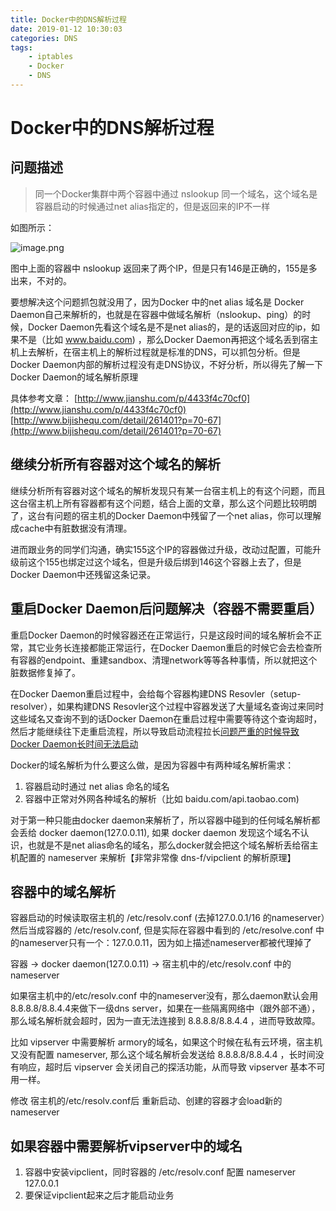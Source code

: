 ```yaml
---
title: Docker中的DNS解析过程
date: 2019-01-12 10:30:03
categories: DNS
tags:
    - iptables
    - Docker
    - DNS
---
```



# Docker中的DNS解析过程 


## 问题描述

> 同一个Docker集群中两个容器中通过 nslookup 同一个域名，这个域名是容器启动的时候通过net alias指定的，但是返回来的IP不一样

如图所示：

![image.png](http://ata2-img.cn-hangzhou.img-pub.aliyun-inc.com/892a98b53c7f9e65da79d1d6d890c3b0.png)

图中上面的容器中 nslookup 返回来了两个IP，但是只有146是正确的，155是多出来，不对的。

要想解决这个问题抓包就没用了，因为Docker 中的net alias 域名是 Docker Daemon自己来解析的，也就是在容器中做域名解析（nslookup、ping）的时候，Docker Daemon先看这个域名是不是net alias的，是的话返回对应的ip，如果不是（比如 www.baidu.com) ，那么Docker Daemon再把这个域名丢到宿主机上去解析，在宿主机上的解析过程就是标准的DNS，可以抓包分析。但是Docker Daemon内部的解析过程没有走DNS协议，不好分析，所以得先了解一下 Docker Daemon的域名解析原理

具体参考文章： [http://www.jianshu.com/p/4433f4c70cf0](http://www.jianshu.com/p/4433f4c70cf0) [http://www.bijishequ.com/detail/261401?p=70-67](http://www.bijishequ.com/detail/261401?p=70-67)

## 继续分析所有容器对这个域名的解析

继续分析所有容器对这个域名的解析发现只有某一台宿主机上的有这个问题，而且这台宿主机上所有容器都有这个问题，结合上面的文章，那么这个问题比较明朗了，这台有问题的宿主机的Docker Daemon中残留了一个net alias，你可以理解成cache中有脏数据没有清理。

进而跟业务的同学们沟通，确实155这个IP的容器做过升级，改动过配置，可能升级前这个155也绑定过这个域名，但是升级后绑到146这个容器上去了，但是Docker Daemon中还残留这条记录。

## 重启Docker Daemon后问题解决（容器不需要重启）

重启Docker Daemon的时候容器还在正常运行，只是这段时间的域名解析会不正常，其它业务长连接都能正常运行，在Docker Daemon重启的时候它会去检查所有容器的endpoint、重建sandbox、清理network等等各种事情，所以就把这个脏数据修复掉了。

在Docker Daemon重启过程中，会给每个容器构建DNS Resovler（setup-resolver），如果构建DNS Resovler这个过程中容器发送了大量域名查询过来同时这些域名又查询不到的话Docker Daemon在重启过程中需要等待这个查询超时，然后才能继续往下走重启流程，所以导致启动流程拉长[问题严重的时候导致Docker Daemon长时间无法启动](https://www.atatech.org/articles/87339)

Docker的域名解析为什么要这么做，是因为容器中有两种域名解析需求：
1. 容器启动时通过 net alias 命名的域名
2. 容器中正常对外网各种域名的解析（比如 baidu.com/api.taobao.com)

对于第一种只能由docker daemon来解析了，所以容器中碰到的任何域名解析都会丢给 docker daemon(127.0.0.11), 如果 docker daemon 发现这个域名不认识，也就是不是net alias命名的域名，那么docker就会把这个域名解析丢给宿主机配置的 nameserver 来解析【非常非常像 dns-f/vipclient 的解析原理】


## 容器中的域名解析

容器启动的时候读取宿主机的 /etc/resolv.conf (去掉127.0.0.1/16 的nameserver）然后当成容器的 /etc/resolv.conf, 但是实际在容器中看到的 /etc/resolve.conf 中的nameserver只有一个：127.0.0.11，因为如上描述nameserver都被代理掉了

容器 -> docker daemon(127.0.0.11) -> 宿主机中的/etc/resolv.conf 中的nameserver

如果宿主机中的/etc/resolv.conf 中的nameserver没有，那么daemon默认会用8.8.8.8/8.8.4.4来做下一级dns server，如果在一些隔离网络中（跟外部不通），那么域名解析就会超时，因为一直无法连接到 8.8.8.8/8.8.4.4 ，进而导致故障。

比如 vipserver 中需要解析 armory的域名，如果这个时候在私有云环境，宿主机又没有配置 nameserver, 那么这个域名解析会发送给 8.8.8.8/8.8.4.4 ，长时间没有响应，超时后 vipserver 会关闭自己的探活功能，从而导致 vipserver 基本不可用一样。

修改 宿主机的/etc/resolv.conf后 重新启动、创建的容器才会load新的nameserver



## 如果容器中需要解析vipserver中的域名

1. 容器中安装vipclient，同时容器的 /etc/resolv.conf 配置 nameserver 127.0.0.1 
2. 要保证vipclient起来之后才能启动业务



